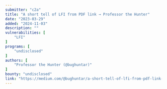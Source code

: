 ```yaml
---
submitter: "c2a"
title: "A short tell of LFI from PDF link → Professor the Hunter"
date: "2023-03-29"
added: "2024-11-03"
description: ""
vulnerabilities: [
    "LFI"
]
programs: [
    "undisclosed"
]
authors: [
    "Professor the Hunter (@bughuntar)"
]
bounty: "undisclosed"
link: "https://medium.com/@bughuntar/a-short-tell-of-lfi-from-pdf-link-professor-the-hunter-43a8be853e"
---
```




